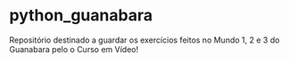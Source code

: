 # python_guanabara
Repositório destinado a guardar os exercícios feitos no Mundo 1, 2 e 3 do Guanabara pelo o Curso em Vídeo!
